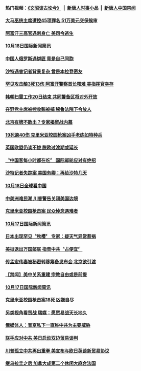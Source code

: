 #### 热门视频：[《文昭谈古论今》](https://github.com/gfw-breaker/wenzhao/blob/master/README.md?t=10191233) &nbsp;|&nbsp; [新唐人时事小品](https://github.com/gfw-breaker/ntdtv-comedy/blob/master/README.md?t=10191233) &nbsp;|&nbsp; [新唐人中国禁闻](https://github.com/gfw-breaker/ntdtv-news/blob/master/README.md?t=10191233)


#### [大马巫统主席遭控45项罪名 51万美元交保候审](../pages/news202/a1396021.md?t=10191233) 

#### [阿富汗三高官遇刺身亡 美司令逃生](../pages/news202/a1396018.md?t=10191233) 

#### [10月18日国际新闻简讯](../pages/news202/a1396016.md?t=10191233) 

#### [中国人俄罗斯遇绑匪 竟是自己同胞](../pages/news202/a1396013.md?t=10191233) 

#### [沙特遇害记者背景复杂 曾是本拉登密友](../pages/news202/a1396009.md?t=10191233) 

#### [罕见攻击酿3死13伤 阿富汗警察首长罹难 美指挥官幸存](../pages/news202/a1396012.md?t=10191233) 

#### [韩朝扫雷工作20日结束 共同警备区将对外开放](../pages/news202/a1395982.md?t=10191233) 

#### [在野党主席被控收贿被捕 秘鲁法院下令放人](../pages/news202/a1395872.md?t=10191233) 

#### [北京有牌不敢出？专家揭贸战内幕](../pages/news202/a1395979.md?t=10191233) 


#### [19死逾40伤  克里米亚校园枪案凶手老练如特种兵](../pages/news202/a1395907.md?t=10191233) 

#### [英国欧盟仍谈不拢 脱欧过渡期或延长](../pages/news202/a1395937.md?t=10191233) 

#### [〝中国客每小时都在吃〞 国际邮轮应对有绝招](../pages/news202/a1395918.md?t=10191233) 

#### [沙特记者失踪案 美国务卿：再给沙特几天](../pages/news202/a1395921.md?t=10191233) 

#### [10月18日全球看中国](../pages/news202/a1395905.md?t=10191233) 


#### [中美洲难民潮 川普警告关闭美国边境](../pages/news202/a1395889.md?t=10191233) 

#### [克里米亚校园枪击案 民众悼念遇难者](../pages/news202/a1395887.md?t=10191233) 


#### [10月17日国际新闻简讯](../pages/news202/a1395858.md?t=10191233) 

#### [日本出现罕见〝秋樱〞 专家：疑天气异常惹祸](../pages/news202/a1395832.md?t=10191233) 

#### [美拟退出万国邮联  指责中共〝占便宜〞](../pages/news202/a1395829.md?t=10191233) 


#### [传孟宏伟妻被秘密转移筹备发布会 北京欲引渡](../pages/news202/a1395606.md?t=10191233) 


#### [【禁闻】美中关系重建 宗教自由或是前提](../pages/news202/a1395767.md?t=10191233) 

#### [10月17日国际新闻简讯](../pages/news202/a1395795.md?t=10191233) 

#### [克里米亚校园枪击案18死 凶嫌自尽](../pages/news202/a1395789.md?t=10191233) 

#### [另类视角看贸战   瑞媒：愿贸易战天长地久](../pages/news202/a1395786.md?t=10191233) 

#### [俄媒体人：普京私下一直称中共为主要威胁](../pages/news202/a1395778.md?t=10191233) 

#### [联手应对中共  美日启动双边贸易谈判](../pages/news202/a1395764.md?t=10191233) 

#### [川普孤立中共再出重拳 美宣布与欧日英谈新贸易协议](../pages/news202/a1395763.md?t=10191233) 


#### [继乌拉圭之后 加拿大成第二个休闲大麻合法国](../pages/news202/a1395745.md?t=10191233) 


